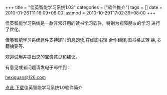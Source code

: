 +++
title = "佳英智能学习系统1.03"
categories = ["软件推介"]
tags = []
date = 2010-01-26T11:16:09+08:00
lastmod = 2010-10-29T17:02:39+08:00
+++



佳英智能学习系统是一款非常好用的读书学习软件，特别为视障朋友的学习 进行了优化。

佳英智能学习系统组件支持即时消息朗读,在线图书馆,合作翻译,图书格式转 换,书籍摘要等.



欢迎试用并提出您的宝贵意见和建议。

有意见或者问题请发电子邮件到：

hexiguan@126.com

[点此 下载](https://www.qt06.com/attachment/jyznxx1.03.rar)佳英智能学习系统1.0软件简介

